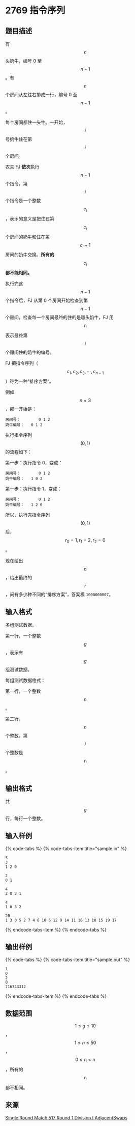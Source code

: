 # 2769 指令序列

## 题目描述

有 $$n$$ 头奶牛，编号 0 至 $$n-1$$。有 $$n$$ 个房间从左往右排成一行，编号 0 至 $$n-1$$。

每个房间都住一头牛。一开始，$$i$$ 号奶牛住在第 $$i$$ 个房间。

农夫 FJ **依次**执行 $$n-1$$ 个指令，第 $$i$$ 个指令是一个整数 $$c_i$$，表示的意义是把住在第 $$c_i$$ 个房间的奶牛和住在第 $$c_i+1$$ 房间的奶牛交换。**所有的** $$c_i$$ **都不能相同。**

执行完这 $$n-1$$ 个指令后，FJ 从第 0 个房间开始检查到第 $$n-1$$ 个房间，检查每一个房间最终的住的是哪头奶牛，FJ 用 $$r_i$$ 表示最终第 $$i$$ 个房间住的奶牛的编号。

FJ 把指令序列（$$c_1,\,c_2,\,c_3,\, \cdots ,\,c_{n-1}$$）称为一种“排序方案”。

例如 $$n = 3$$，那一开始是：

```text
房间号：		0 1 2
奶牛编号：	0 1 2
```

执行指令序列 $$(0,\,1)$$ 的流程如下：

第一步：执行指令 0，变成：

```text
房间号：		0 1 2
奶牛编号：	1 0 2
```

第一步：执行指令 1，变成：

```text
房间号：		0 1 2
奶牛编号：	1 2 0
```

所以，执行完指令序列 $$(0,\,1)$$ 后，$$r_0 = 1,\,r_1 = 2,\,r_2 = 0$$。

现在给出 $$n$$，给出最终的 $$r$$，问有多少种不同的“排序方案”，答案模 `1000000007`。

## 输入格式

多组测试数据。

第一行，一个整数 $$g$$，表示有 $$g$$ 组测试数据。

每组测试数据格式：

第一行，一个整数 $$n$$。

第二行，$$n$$ 个整数，第 $$i$$ 个整数是 $$r_i$$。

## 输出格式

共 $$g$$ 行，每行一个整数。

## 输入样例

{% code-tabs %}
{% code-tabs-item title="sample.in" %}
```text
5
3
1 2 0

2
0 1

4
2 0 3 1

4
1 0 3 2

20
1 3 0 5 2 7 4 8 10 6 12 9 14 11 16 13 18 15 19 17
```
{% endcode-tabs-item %}
{% endcode-tabs %}

## 输出样例

{% code-tabs %}
{% code-tabs-item title="sample.out" %}
```text
1
0
2
0
716743312
```
{% endcode-tabs-item %}
{% endcode-tabs %}

## 数据范围

$$1 \leq g \leq 10$$，$$1 \leq  n \leq 50$$，$$0 \leq r_i < n$$，所有的 $$r_i$$ 都不相同。

## 来源

[Single Round Match 517 Round 1 Division I AdjacentSwaps](https://community.topcoder.com/stat?c=problem_statement&pm=11537)

